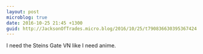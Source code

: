```yaml
---
layout: post
microblog: true
date: 2016-10-25 21:45 +1300
guid: http://JacksonOfTrades.micro.blog/2016/10/25/t790836630395367424.html
---
```

I need the Steins Gate VN like I need anime.
